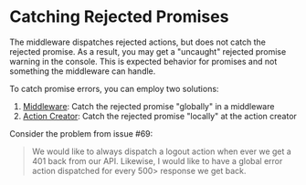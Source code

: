 # Catching Rejected Promises

The middleware dispatches rejected actions, but does not catch the rejected promise. As a result, you may get a "uncaught" rejected promise warning in the console. This is expected behavior for promises and not something the middleware can handle.

To catch promise errors, you can employ two solutions:

1. [Middleware](/global-error-handling.md): Catch the rejected promise "globally" in a middleware
2. [Action Creator](/local-error-handling.md): Catch the rejected promise "locally" at the action creator


Consider the problem from issue #69:

> We would like to always dispatch a logout action when ever we get a 401 back from our API. Likewise, I would like to have a global error action dispatched for every 500> response we get back.

<!--In this case, you may want to employ a mixture of both global and local error handling. For example, it will make sense to use local error handling to directly control the "side-effect" of the error. This can be done by dispatching some specific action. In other cases, for example, you may want to show the error in a modal. Since the modal is a global component, it would make sense to catch the error in a middleware. You can then dispatch the action to show the modal in the middleware. There is more information on how these solutions work in the documentation for each.

One may want to dispatch actions or notify users in the user-interface layer of an application when an error occurs or when a network request is made. In most cases, it makes sense to implement this functionality globally. For example, when _any_ error occurs, show a message. When _any_ network request occurs, show a spinner.-->

